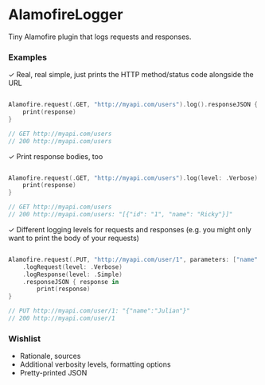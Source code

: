 # AlamofireLogger

Tiny Alamofire plugin that logs requests and responses.

### Examples

✓ Real, real simple, just prints the HTTP method/status code alongside the URL

```swift

Alamofire.request(.GET, "http://myapi.com/users").log().responseJSON { response in
    print(response)
}

// GET http://myapi.com/users
// 200 http://myapi.com/users

```

✓ Print response bodies, too

```swift

Alamofire.request(.GET, "http://myapi.com/users").log(level: .Verbose).responseJSON { response in
    print(response)
}

// GET http://myapi.com/users
// 200 http://myapi.com/users: "[{"id": "1", "name": "Ricky"}]"

```

✓ Different logging levels for requests and responses (e.g. you might only want to print the body of your requests)

```swift

Alamofire.request(.PUT, "http://myapi.com/user/1", parameters: ["name": "Julian"], encoding: .JSON)
    .logRequest(level: .Verbose)
    .logResponse(level: .Simple)
    .responseJSON { response in
        print(response)
}

// PUT http://myapi.com/user/1: "{"name":"Julian"}"
// 200 http://myapi.com/user/1

```

### Wishlist

- Rationale, sources
- Additional verbosity levels, formatting options
- Pretty-printed JSON
